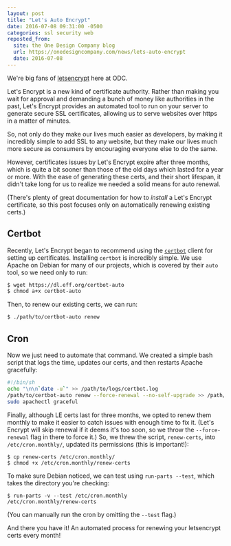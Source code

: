 ```yaml
---
layout: post
title: "Let's Auto Encrypt"
date: 2016-07-08 09:31:00 -0500
categories: ssl security web
reposted_from:
  site: the One Design Company blog
  url: https://onedesigncompany.com/news/lets-auto-encrypt
  date: 2016-07-08
---
```


We're big fans of [letsencrypt](https://letsencrypt.org) here at ODC.

Let's Encrypt is a new kind of certificate authority. Rather than making you wait for approval and demanding a bunch of money like authorities in the past, Let's Encrypt provides an automated tool to run on your server to generate secure SSL certificates, allowing us to serve websites over https in a matter of minutes.

So, not only do they make our lives much easier as developers, by making it incredibly simple to add SSL to any website, but they make our lives much more secure as consumers by encouraging everyone else to do the same.

However, certificates issues by Let's Encrypt expire after three months, which is quite a bit sooner than those of the old days which lasted for a year or more. With the ease of generating these certs, and their short lifespan, it didn't take long for us to realize we needed a solid means for auto renewal.

(There's plenty of great documentation for how to _install_ a Let's Encrypt certificate, so this post focuses only on automatically renewing existing certs.)

## Certbot

Recently, Let's Encrypt began to recommend using the [`certbot`](https://certbot.eff.org) client for setting up certificates. Installing `certbot` is incredibly simple. We use Apache on Debian for many of our projects, which is covered by their `auto` tool, so we need only to run:

```bash
$ wget https://dl.eff.org/certbot-auto
$ chmod a+x certbot-auto
```

Then, to renew our existing certs, we can run:

```bash
$ ./path/to/certbot-auto renew
```

## Cron

Now we just need to automate that command. We created a simple bash script that logs the time, updates our certs, and then restarts Apache gracefully:

```bash
#!/bin/sh
echo "\n\n`date -u`" >> /path/to/logs/certbot.log
/path/to/certbot-auto renew --force-renewal --no-self-upgrade >> /path/to/logs/certbot.log
sudo apachectl graceful
```

Finally, although LE certs last for three months, we opted to renew them monthly to make it easier to catch issues with enough time to fix it. (Let's Encrypt will skip renewal if it deems it's too soon, so we throw the `--force-renewal` flag in there to force it.) So, we threw the script, `renew-certs`, into `/etc/cron.monthly/`, updated its permissions (this is important!):

```
$ cp renew-certs /etc/cron.monthly/
$ chmod +x /etc/cron.monthly/renew-certs
```

To make sure Debian noticed, we can test using `run-parts --test`, which takes the directory you're checking:

```
$ run-parts -v --test /etc/cron.monthly
/etc/cron.monthly/renew-certs
```

(You can manually run the cron by omitting the `--test` flag.)

And there you have it! An automated process for renewing your letsencrypt certs every month!
